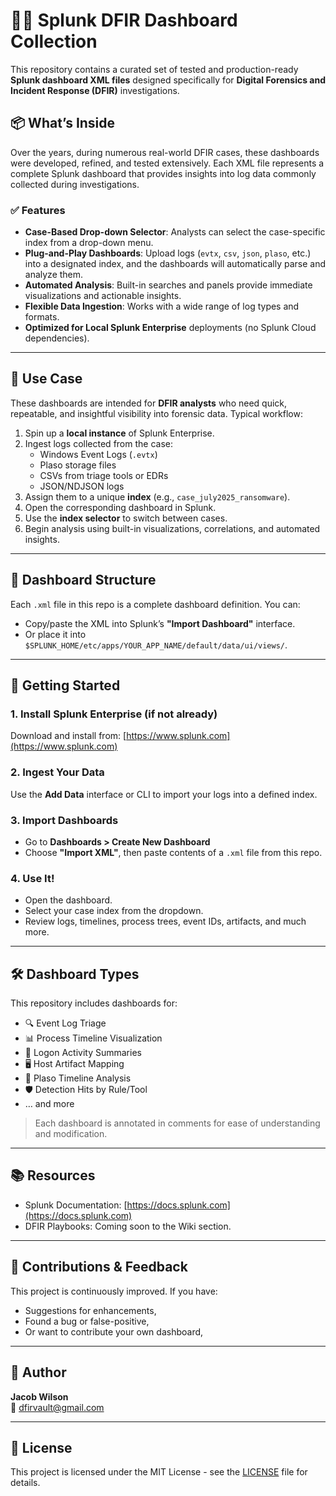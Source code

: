 # 🕵️‍♂️ Splunk DFIR Dashboard Collection

This repository contains a curated set of tested and production-ready **Splunk dashboard XML files** designed specifically for **Digital Forensics and Incident Response (DFIR)** investigations.

## 📦 What’s Inside

Over the years, during numerous real-world DFIR cases, these dashboards were developed, refined, and tested extensively. Each XML file represents a complete Splunk dashboard that provides insights into log data commonly collected during investigations.

### ✅ Features

- **Case-Based Drop-down Selector**: Analysts can select the case-specific index from a drop-down menu.
- **Plug-and-Play Dashboards**: Upload logs (`evtx`, `csv`, `json`, `plaso`, etc.) into a designated index, and the dashboards will automatically parse and analyze them.
- **Automated Analysis**: Built-in searches and panels provide immediate visualizations and actionable insights.
- **Flexible Data Ingestion**: Works with a wide range of log types and formats.
- **Optimized for Local Splunk Enterprise** deployments (no Splunk Cloud dependencies).

---

## 🧠 Use Case

These dashboards are intended for **DFIR analysts** who need quick, repeatable, and insightful visibility into forensic data. Typical workflow:

1. Spin up a **local instance** of Splunk Enterprise.
2. Ingest logs collected from the case:  
   - Windows Event Logs (`.evtx`)  
   - Plaso storage files  
   - CSVs from triage tools or EDRs  
   - JSON/NDJSON logs
3. Assign them to a unique **index** (e.g., `case_july2025_ransomware`).
4. Open the corresponding dashboard in Splunk.
5. Use the **index selector** to switch between cases.
6. Begin analysis using built-in visualizations, correlations, and automated insights.

---

## 📁 Dashboard Structure

Each `.xml` file in this repo is a complete dashboard definition. You can:

- Copy/paste the XML into Splunk’s **"Import Dashboard"** interface.
- Or place it into `$SPLUNK_HOME/etc/apps/YOUR_APP_NAME/default/data/ui/views/`.

---

## 🚀 Getting Started

### 1. Install Splunk Enterprise (if not already)
Download and install from: [https://www.splunk.com](https://www.splunk.com)

### 2. Ingest Your Data
Use the **Add Data** interface or CLI to import your logs into a defined index.

### 3. Import Dashboards
- Go to **Dashboards > Create New Dashboard**
- Choose **"Import XML"**, then paste contents of a `.xml` file from this repo.

### 4. Use It!
- Open the dashboard.
- Select your case index from the dropdown.
- Review logs, timelines, process trees, event IDs, artifacts, and much more.

---

## 🛠 Dashboard Types

This repository includes dashboards for:

- 🔍 Event Log Triage
- 📊 Process Timeline Visualization
- 🧾 Logon Activity Summaries
- 🖥️ Host Artifact Mapping
- 💾 Plaso Timeline Analysis
- 🛡️ Detection Hits by Rule/Tool
- … and more

> Each dashboard is annotated in comments for ease of understanding and modification.

---

## 📚 Resources

- Splunk Documentation: [https://docs.splunk.com](https://docs.splunk.com)
- DFIR Playbooks: Coming soon to the Wiki section.

---

## 🤝 Contributions & Feedback

This project is continuously improved. If you have:
- Suggestions for enhancements,
- Found a bug or false-positive,
- Or want to contribute your own dashboard,

---

## 👤 Author

**Jacob Wilson**  
📧 dfirvault@gmail.com

---

## 📄 License

This project is licensed under the MIT License - see the [LICENSE](LICENSE) file for details.
